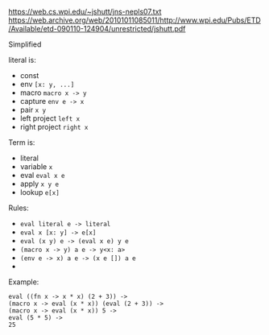 
https://web.cs.wpi.edu/~jshutt/jns-nepls07.txt
https://web.archive.org/web/20101011085011/http://www.wpi.edu/Pubs/ETD/Available/etd-090110-124904/unrestricted/jshutt.pdf

Simplified

literal is:
* const
* env `[x: y, ...]`
* macro `macro x -> y`
* capture `env e -> x`
* pair `x y`
* left project `left x`
* right project `right x`

Term is:
* literal
* variable `x`
* eval `eval x e`
* apply `x y e`
* lookup `e[x]`

Rules:
* `eval literal e -> literal`
* `eval x [x: y] -> e[x]`
* `eval (x y) e -> (eval x e) y e`
* `(macro x -> y) a e -> y<x: a>`
* `(env e -> x) a e -> (x e []) a e`
* 

Example:
```
eval ((fn x -> x * x) (2 + 3)) ->
(macro x -> eval (x * x)) (eval (2 + 3)) ->
(macro x -> eval (x * x)) 5 ->
eval (5 * 5) ->
25
```
